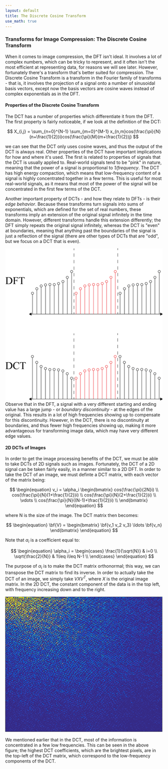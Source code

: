 ```yaml
---
layout: default
title: The Discrete Cosine Transform
use_math: true
---
```


### Transforms for Image Compression: The Discrete Cosine Transform

When it comes to image compression, the DFT isn't ideal. It involves a lot of complex numbers, which can be tricky to represent, and it often isn't the most efficient at representing data, for reasons we will see later. However, fortunately there's a transform that's better suited for compression. The Discrete Cosine Transform is a transform in the Fourier family of transforms - that is, it involves the projection of a signal onto a number of sinusoidal basis vectors, except now the basis vectors are cosine waves instead of complex exponentials as in the DFT.  

#### Properties of the Discrete Cosine Transform

The DCT has a number of properties which differentiate it from the DFT. The first property is fairly noticeable, if we look at the definition of the DCT:

$$
 X_{i,j} = \sum_{n=0}^{N-1} \sum_{m=0}^{M-1} x_{n,m}cos(\frac{\pi}{N}(n+\frac{1}{2})i)cos(\frac{\pi}{M}(m+\frac{1}{2})j)
$$

we can see that the DCT only uses cosine waves, and thus the output of the DCT is always real. Other properties of the DCT have important implications for how and where it's used. The first is related to properties of signals that the DCT is usually applied to. Real-world signals tend to be "pink" in nature, meaning that the power of a signal is proportional to *1/frequency*. The DCT has high energy compaction, which means that low-frequency content of a signal is highly concentrated together in a few terms. This is useful for most real-world signals, as it means that most of the power of the signal will be concentrated in the first few terms of the DCT.

Another important property of DCTs - and how they relate to DFTs - is their *edge behavior*. Because these transforms turn signals into sums of exponentials, which are defined for the set of real numbers, these transforms imply an extension of the original signal infinitely in the time domain. However, different transforms handle this extension differently; the DFT simply repeats the original signal infinitely, whereas the DCT is "even" at boundaries, meaning that anything past the boundaries of the signal is just a reflection of the signal (there are other types of DCTs that are "odd", but we focus on a DCT that is even).

![The edge behavior of the DCT.](FourierSample.png)
Observe that in the DFT, a signal with a very different starting and ending value has a large jump - or *boundary discontinuity* - at the edges of the original. This results in a lot of high frequencies showing up to compensate for this discontinuity. However, in the DCT, there is no discontinuity at boundaries, and thus fewer high frequencies showing up, making it more advantageous for transforming image data, which may have very different edge values.

#### 2D DCTs of Images

In order to get the image processing benefits of the DCT, we must be able to take DCTs of 2D signals such as images. Fortunately, the DCT of a 2D signal can be taken fairly easily, in a manner similar to a 2D DFT. In order to take the DCT of an image, we must definte a DCT matrix, with each vector of the matrix being:

$$
\begin{equation}
    v_i =
    \alpha_i
        \begin{bmatrix}
        cos(\frac{\pi}{2N}i) \\
        cos(\frac{\pi}{N}(1+\frac{1}{2})i) \\
        cos(\frac{\pi}{N}(2+\frac{1}{2})i) \\
        \vdots \\
        cos(\frac{\pi}{N}((N-1)+\frac{1}{2})i) \\
        \end{bmatrix}
\end{equation}
$$

where N is the size of the image. The DCT matrix then becomes:

$$
\begin{equation}
    \bf{V} = \begin{bmatrix}
        \bf{v_1 v_2 v_3} \ldots \bf{v_n}
    \end{bmatrix}
\end{equation}
$$  

Note that $\alpha_i$ is a coefficient equal to:  

$$
\begin{equation}
    \alpha_i =
    \begin{cases}
      \frac{1}{\sqrt{N}} & i=0 \\
      \sqrt{\frac{2}{N}} & 1\leq i\leq N-1 \\
  \end{cases}
\end{equation}
$$  

The purpose of $\alpha_i$ is to make the DCT matrix orthonormal; this way, we can transpose the DCT matrix to find its inverse. In order to actually take the DCT of an image, we simply take $VXV^T$, where $X$ is the original image matrix. In the 2D DCT, the constant component of the data is in the top left, with frequency increasing down and to the right.

![The DCT of an image.](dct_img.PNG)

We mentioned earlier that in the DCT, most of the information is concentrated in a few low frequencies. This can be seen in the above figure; the highest DCT coefficients, which are the brightest pixels, are in the top-left of the DCT matrix, which correspond to the low-frequency components of the DCT.
